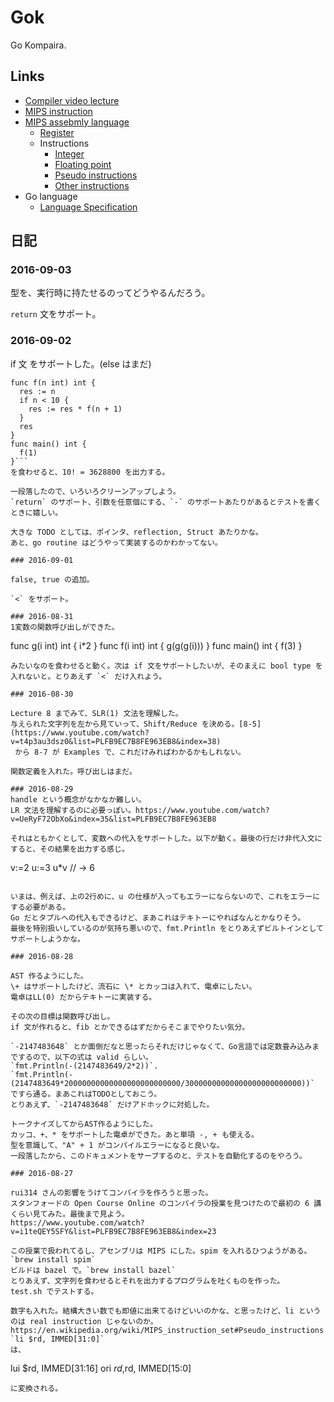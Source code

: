 # Gok

Go Kompaira.

## Links

- [Compiler video lecture](https://www.youtube.com/playlist?list=PLFB9EC7B8FE963EB8)
- [MIPS instruction](http://logos.cs.uic.edu/366/notes/mips%20quick%20tutorial.htm)
- [MIPS assebmly language](https://en.wikipedia.org/wiki/MIPS_instruction_set#MIPS_assembly_language)
    - [Register](https://en.wikipedia.org/wiki/MIPS_instruction_set#Compiler_register_usage)
    - Instructions
        - [Integer](https://en.wikipedia.org/wiki/MIPS_instruction_set#Integer)
        - [Floating point](https://en.wikipedia.org/wiki/MIPS_instruction_set#Floating_point)
        - [Pseudo instructions](https://en.wikipedia.org/wiki/MIPS_instruction_set#Pseudo_instructions)
        - [Other instructions](https://en.wikipedia.org/wiki/MIPS_instruction_set#Other_instructions)
- Go language
    - [Language Specification](https://golang.org/ref/spec)

## 日記

### 2016-09-03

型を、実行時に持たせるのってどうやるんだろう。

`return` 文をサポート。

### 2016-09-02

if 文 をサポートした。(else はまだ)

```
func f(n int) int {
  res := n
  if n < 10 {
    res := res * f(n + 1)
  }
  res
}
func main() int {
  f(1)
}```
を食わせると、10! = 3628800 を出力する。

一段落したので、いろいろクリーンアップしよう。
`return` のサポート、引数を任意個にする、`-` のサポートあたりがあるとテストを書くときに嬉しい。

大きな TODO としては、ポインタ、reflection, Struct あたりかな。
あと、go routine はどうやって実装するのかわかってない。

### 2016-09-01

false, true の追加。

`<` をサポート。

### 2016-08-31
1変数の関数呼び出しができた。

```
func g(i int) int {
i*2
}
func f(i int) int {
g(g(g(i)))
}
func main() int {
f(3)
}
```
みたいなのを食わせると動く。次は if 文をサポートしたいが、そのまえに bool type を入れないと。とりあえず `<` だけ入れよう。

### 2016-08-30

Lecture 8 までみて、SLR(1) 文法を理解した。
与えられた文字列を左から見ていって、Shift/Reduce を決める。[8-5](https://www.youtube.com/watch?v=t4p3au3dsz0&list=PLFB9EC7B8FE963EB8&index=38)
 から 8-7 が Examples で、これだけみればわかるかもしれない。

関数定義を入れた。呼び出しはまだ。

### 2016-08-29
handle という概念がなかなか難しい。
LR 文法を理解するのに必要っぽい。https://www.youtube.com/watch?v=UeRyF72ObXo&index=35&list=PLFB9EC7B8FE963EB8

それはともかくとして、変数への代入をサポートした。以下が動く。最後の行だけ非代入文にすると、その結果を出力する感じ。

```
v:=2
u:=3
u*v   // -> 6
```

いまは、例えば、上の2行めに、u の仕様が入ってもエラーにならないので、これをエラーにする必要がある。
Go だとタプルへの代入もできるけど、まあこれはテキトーにやればなんとかなりそう。
最後を特別扱いしているのが気持ち悪いので、fmt.Println をとりあえずビルトインとしてサポートしようかな。

### 2016-08-28

AST 作るようにした。
\+ はサポートしたけど、流石に \* とカッコは入れて、電卓にしたい。
電卓はLL(0) だからテキトーに実装する。

その次の目標は関数呼び出し。
if 文が作れると、fib とかできるはずだからそこまでやりたい気分。

`-2147483648` とか面倒だなと思ったらそれだけじゃなくて、Go言語では定数畳み込みまでするので、以下の式は valid らしい。
`fmt.Println(-(2147483649/2*2))`.
`fmt.Println(-(2147483649*20000000000000000000000000/30000000000000000000000000))` ですら通る。まあこれはTODOとしておこう。
とりあえず、`-2147483648` だけアドホックに対処した。

トークナイズしてからAST作るようにした。
カッコ、+、* をサポートした電卓ができた。あと単項 -, + も使える。
型を意識して、"A" + 1 がコンパイルエラーになると良いな。
一段落したから、このドキュメントをサーブするのと、テストを自動化するのをやろう。

### 2016-08-27

rui314 さんの影響をうけてコンパイラを作ろうと思った。
スタンフォードの Open Course Online のコンパイラの授業を見つけたので最初の 6 講くらい見てみた。最後まで見よう。
https://www.youtube.com/watch?v=i1teQEY5SFY&list=PLFB9EC7B8FE963EB8&index=23

この授業で扱われてるし、アセンブリは MIPS にした。spim を入れるひつようがある。`brew install spim` 
ビルドは bazel で。`brew install bazel`
とりあえず、文字列を食わせるとそれを出力するプログラムを吐くものを作った。
test.sh でテストする。

数字も入れた。結構大きい数でも即値に出来てるけどいいのかな、と思ったけど、li というのは real instruction じゃないのか。
https://en.wikipedia.org/wiki/MIPS_instruction_set#Pseudo_instructions
`li $rd, IMMED[31:0]`
は、
```
lui $rd, IMMED[31:16]
 ori $rd,$rd, IMMED[15:0]
```
に変換される。
